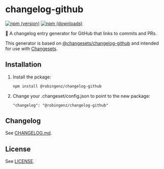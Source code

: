 # changelog-github

[![npm (version)](https://img.shields.io/npm/v/@robingenz/changelog-github)](https://www.npmjs.com/package/@robingenz/changelog-github)
[![npm (downloads)](https://img.shields.io/npm/dw/@robingenz/changelog-github)](https://www.npmjs.com/package/@robingenz/changelog-github)

🦋 A changelog entry generator for GitHub that links to commits and PRs.

This generator is based on [@changesets/changelog-github](https://www.npmjs.com/package/@changesets/changelog-github) and intended for use with [Changesets](https://github.com/changesets/changesets).

## Installation

1. Install the pckage:
   ```bash
   npm install @robingenz/changelog-github
   ```
2. Change your .changeset/config.json to point to the new package:
   ```
   "changelog": "@robingenz/changelog-github"
   ```

## Changelog

See [CHANGELOG.md](./CHANGELOG.md).

## License

See [LICENSE](./LICENSE).
